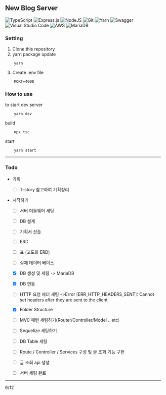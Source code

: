 ## New Blog Server

![TypeScript](https://img.shields.io/badge/typescript-%23007ACC.svg?style=for-the-badge&logo=typescript&logoColor=white)
![Express.js](https://img.shields.io/badge/express.js-%23404d59.svg?style=for-the-badge&logo=express&logoColor=%2361DAFB)
![NodeJS](https://img.shields.io/badge/node.js-6DA55F?style=for-the-badge&logo=node.js&logoColor=white)
![Git](https://img.shields.io/badge/git-%23F05033.svg?style=for-the-badge&logo=git&logoColor=white)
![Yarn](https://img.shields.io/badge/yarn-%232C8EBB.svg?style=for-the-badge&logo=yarn&logoColor=white)
![Swagger](https://img.shields.io/badge/-Swagger-%23Clojure?style=for-the-badge&logo=swagger&logoColor=white)
![Visual Studio Code](https://img.shields.io/badge/Visual%20Studio%20Code-0078d7.svg?style=for-the-badge&logo=visual-studio-code&logoColor=white)
![AWS](https://img.shields.io/badge/AWS-%23FF9900.svg?style=for-the-badge&logo=amazon-aws&logoColor=white)
![MariaDB](https://img.shields.io/badge/MariaDB-003545?style=for-the-badge&logo=mariadb&logoColor=white)

### Setting

1. Clone this repository
2. yarn package update

```
    yarn
```

3. Create .env file

```
    PORT=4000
```

### How to use

to start dev server

```
    yarn dev
```

build

```
    npx tsc
```

start

```
    yarn start
```

---

### Todo

- 기획

  - [ ] T-story 참고하여 기획정리

- 시작하기
  - [ ] 서버 미들웨어 세팅
  - [ ] DB 설계
  - [ ] 기획서 산출
  - [ ] ERD
  - [ ] 표 (고도화 ERD)
  - [ ] 실제 데이터 베이스

  
  - [x] DB 생성 및 세팅 -> MariaDB
  - [x] DB 연동
  - [ ] HTTP 요청 헤더 세팅
        ->Error [ERR_HTTP_HEADERS_SENT]: Cannot set headers after they are sent to the client
  - [x] Folder Structure
  - [ ] MVC 패턴 세팅하기(Router/Controller/Model .. etc)
  - [ ] Sequelize 세팅하기
  - [ ] DB Table 세팅
  - [ ] Route / Controller / Services 구성 및 글 조회 기능 구현
  - [ ] 글 조회 api 생성
  - [ ] 서버 세팅 완료

---

6/12
